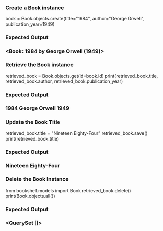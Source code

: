 ### Create a Book instance

book = Book.objects.create(title="1984", author="George Orwell", publication_year=1949)

### Expected Output
### <Book: 1984 by George Orwell (1949)>

### Retrieve the Book instance

retrieved_book = Book.objects.get(id=book.id)
print(retrieved_book.title, retrieved_book.author, retrieved_book.publication_year)

### Expected Output
### 1984 George Orwell 1949

### Update the Book Title

retrieved_book.title = "Nineteen Eighty-Four"
retrieved_book.save()
print(retrieved_book.title)

### Expected Output
### Nineteen Eighty-Four

### Delete the Book Instance

from bookshelf.models import Book
retrieved_book.delete()
print(Book.objects.all())

### Expected Output
### <QuerySet []>

